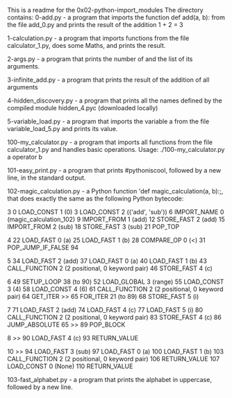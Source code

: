 This is a readme for the 0x02-python-import_modules
The directory contains:
0-add.py - a program that imports the function def add(a, b): from the file add_0.py and prints the result of the addition 1 + 2 = 3

1-calculation.py -  a program that imports functions from the file calculator_1.py, does some Maths, and prints the result.

2-args.py - a program that prints the number of and the list of its arguments.

3-infinite_add.py -  a program that prints the result of the addition of all arguments

4-hidden_discovery.py -  a program that prints all the names defined by the compiled module hidden_4.pyc (downloaded locally)

5-variable_load.py -  a program that imports the variable a from the file variable_load_5.py and prints its value.

100-my_calculator.py - a program that imports all functions from the file calculator_1.py and handles basic operations.
                        Usage: ./100-my_calculator.py a operator b
                        
101-easy_print.py -  a program that prints #pythoniscool, followed by a new line, in the standard output.

102-magic_calculation.py - a Python function 'def magic_calculation(a, b):;, that does exactly the same as the following Python bytecode:

  3           0 LOAD_CONST               1 (0)
              3 LOAD_CONST               2 (('add', 'sub'))
              6 IMPORT_NAME              0 (magic_calculation_102)
              9 IMPORT_FROM              1 (add)
             12 STORE_FAST               2 (add)
             15 IMPORT_FROM              2 (sub)
             18 STORE_FAST               3 (sub)
             21 POP_TOP

  4          22 LOAD_FAST                0 (a)
             25 LOAD_FAST                1 (b)
             28 COMPARE_OP               0 (<)
             31 POP_JUMP_IF_FALSE       94

  5          34 LOAD_FAST                2 (add)
             37 LOAD_FAST                0 (a)
             40 LOAD_FAST                1 (b)
             43 CALL_FUNCTION            2 (2 positional, 0 keyword pair)
             46 STORE_FAST               4 (c)

  6          49 SETUP_LOOP              38 (to 90)
             52 LOAD_GLOBAL              3 (range)
             55 LOAD_CONST               3 (4)
             58 LOAD_CONST               4 (6)
             61 CALL_FUNCTION            2 (2 positional, 0 keyword pair)
             64 GET_ITER
        >>   65 FOR_ITER                21 (to 89)
             68 STORE_FAST               5 (i)

  7          71 LOAD_FAST                2 (add)
             74 LOAD_FAST                4 (c)
             77 LOAD_FAST                5 (i)
             80 CALL_FUNCTION            2 (2 positional, 0 keyword pair)
             83 STORE_FAST               4 (c)
             86 JUMP_ABSOLUTE           65
        >>   89 POP_BLOCK

  8     >>   90 LOAD_FAST                4 (c)
             93 RETURN_VALUE

 10     >>   94 LOAD_FAST                3 (sub)
             97 LOAD_FAST                0 (a)
            100 LOAD_FAST                1 (b)
            103 CALL_FUNCTION            2 (2 positional, 0 keyword pair)
            106 RETURN_VALUE
            107 LOAD_CONST               0 (None)
            110 RETURN_VALUE
            
  
 103-fast_alphabet.py -  a program that prints the alphabet in uppercase, followed by a new line.
